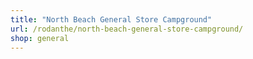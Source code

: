 ```yaml
---
title: "North Beach General Store Campground"
url: /rodanthe/north-beach-general-store-campground/
shop: general
---
```

